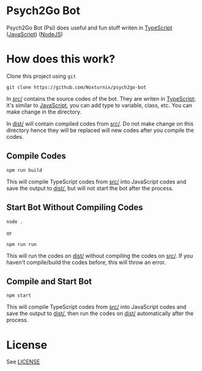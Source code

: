 # Psych2Go Bot

Psych2Go Bot (Psi) does useful and fun stuff writen in [TypeScript][typescript-webpage] ([JavaScript][javascript-webpage]) ([NodeJS][nodejs-webpage])

# How does this work?

Clone this project using `git`

```
git clone https://github.com/Noxturnix/psych2go-bot
```

In [src/](src/) contains the source codes of the bot. They are writen in [TypeScript][typescript-webpage]; it's similar to [JavaScript][javascript-webpage], you can add type to variable, class, etc. You can make change in the directory.

In [dist/](dist/) will contain compiled codes from [src/](src/). Do not make change on this directory hence they will be replaced will new codes after you compile the codes.

## Compile Codes

```
npm run build
```

This will compile TypeScript codes from [src/](src/) into JavaScript codes and save the output to [dist/](dist/), but will not start the bot after the process.

## Start Bot Without Compiling Codes

```
node .
```

or

```
npm run run
```

This will run the codes on [dist/](dist/) without compiling the codes on [src/](src/). If you haven't compile/build the codes before, this will throw an error.

## Compile and Start Bot

```
npm start
```

This will compile TypeScript codes from [src/](src/) into JavaScript codes and save the output to [dist/](dist/), then run the codes on [dist/](dist/) automatically after the process.

# License

See [LICENSE](LICENSE)

[javascript-webpage]: https://www.javascript.com/
[typescript-webpage]: https://www.typescriptlang.org/
[nodejs-webpage]: https://nodejs.org/en/
